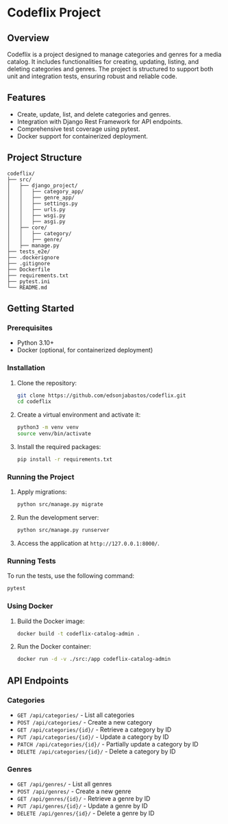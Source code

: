 # Codeflix Project

## Overview

Codeflix is a project designed to manage categories and genres for a media catalog. It includes functionalities for creating, updating, listing, and deleting categories and genres. The project is structured to support both unit and integration tests, ensuring robust and reliable code.

## Features

- Create, update, list, and delete categories and genres.
- Integration with Django Rest Framework for API endpoints.
- Comprehensive test coverage using pytest.
- Docker support for containerized deployment.

## Project Structure

```
codeflix/
├── src/
│   ├── django_project/
│   │   ├── category_app/
│   │   ├── genre_app/
│   │   ├── settings.py
│   │   ├── urls.py
│   │   ├── wsgi.py
│   │   ├── asgi.py
│   ├── core/
│   │   ├── category/
│   │   ├── genre/
│   ├── manage.py
├── tests_e2e/
├── .dockerignore
├── .gitignore
├── Dockerfile
├── requirements.txt
├── pytest.ini
└── README.md
```

## Getting Started

### Prerequisites

- Python 3.10+
- Docker (optional, for containerized deployment)

### Installation

1. Clone the repository:

    ```sh
    git clone https://github.com/edsonjabastos/codeflix.git
    cd codeflix
    ```

2. Create a virtual environment and activate it:

    ```sh
    python3 -m venv venv
    source venv/bin/activate
    ```

3. Install the required packages:

    ```sh
    pip install -r requirements.txt
    ```

### Running the Project

1. Apply migrations:

    ```sh
    python src/manage.py migrate
    ```

2. Run the development server:

    ```sh
    python src/manage.py runserver
    ```

3. Access the application at `http://127.0.0.1:8000/`.

### Running Tests

To run the tests, use the following command:

```sh
pytest
```

### Using Docker

1. Build the Docker image:

    ```sh
    docker build -t codeflix-catalog-admin .
    ```

2. Run the Docker container:

    ```sh
    docker run -d -v ./src:/app codeflix-catalog-admin
    ```

## API Endpoints

### Categories

- `GET /api/categories/` - List all categories
- `POST /api/categories/` - Create a new category
- `GET /api/categories/{id}/` - Retrieve a category by ID
- `PUT /api/categories/{id}/` - Update a category by ID
- `PATCH /api/categories/{id}/` - Partially update a category by ID
- `DELETE /api/categories/{id}/` - Delete a category by ID

### Genres

- `GET /api/genres/` - List all genres
- `POST /api/genres/` - Create a new genre
- `GET /api/genres/{id}/` - Retrieve a genre by ID
- `PUT /api/genres/{id}/` - Update a genre by ID
- `DELETE /api/genres/{id}/` - Delete a genre by ID

